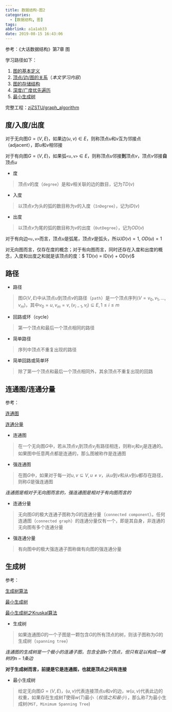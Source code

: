 ```yaml
---
title: 数据结构-图2
categories:
  - [数据结构, 图]
tags:
abbrlink: a1a1ab33
date: 2019-08-15 16:43:06
---
```


参考：《大话数据结构》第7章 图

学习路径如下：

1. [图的基本定义](https://github.com/zjZSTU/graph_algorithm)
2. [顶点/边/图的关系](https://www.zhujian.tech/posts/a1a1ab33.html)（*本文学习内容*）
3. [图的存储结构](https://www.zhujian.tech/posts/7cb5ac81.html)
4. [深度/广度优先遍历](https://www.zhujian.tech/posts/e2d13922.html)
5. [最小生成树](https://www.zhujian.tech/posts/95d609b4.html)

完整工程：[zjZSTU/graph_algorithm](https://github.com/zjZSTU/graph_algorithm)

## 度/入度/出度

对于无向图$G=(V,E)$，如果边$(u,v)\in E$，则称顶点$u$和$v$互为邻接点（adjacent），即$u$和$v$相邻接

对于有向图$G=(V,E)$，如果弧`<u,v>`$\in E$，则称顶点$u$邻接**到**顶点$v$，顶点$v$邻接**自**顶点$u$

* 度

> 顶点$v$的度（`degree`）是和$v$相关联的边的数目，记为$TD(v)$

* 入度

> 以顶点$v$为头的弧的数目称为$v$的入度（`InDegree`），记为$ID(v)$

* 出度

> 以顶点$v$为尾的弧的数目称为$v$的出度（`OutDegree`），记为$OD(v)$

对于有向边`<u,v>`而言，顶点$u$是弧尾，顶点$v$是弧头，所以$ID(v)=1$, $OD(u)=1$

对无向图而言，仅存在度的概念；对于有向图而言，同时还存在入度和出度的概念，入度和出度之和就是该顶点的度：$ TD(v) = ID(v) + OD(v)$

## 路径

* 路径

>图$G(V,E)$中从顶点$u$到顶点$v$的路径（`path`）是一个顶点序列$(V=v_{0},v_{1},...,v_{m})$，其中$v_{0}=u, v_{m}=v, (v_{i-1}, v_{i})\subseteq E,1\leq  i\leq m$

* 回路或环（cycle）

>第一个顶点和最后一个顶点相同的路径

* 简单路径

>序列中顶点不重复出现的路径

* 简单回路或简单环

>除了第一个顶点和最后一个顶点相同外，其余顶点不重复出现的回路

## 连通图/连通分量

参考：

[连通图](https://zh.wikipedia.org/wiki/%E8%BF%9E%E9%80%9A%E5%9B%BE)

[连通分量](https://baike.baidu.com/item/%E8%BF%9E%E9%80%9A%E5%88%86%E9%87%8F)

* 连通图

>在一个无向图$G$中，若从顶点$v_{i}$到顶点$v_{j}$有路径相连，则称$v_{i}$和$v_{j}$是连通的。如果图中任意两点都是连通的，那么图被称作是连通图

* 强连通图

>在图$G$中，如果对于每一对$u,v\subseteq V, u\neq v$，从$u$到$v$和从$v$到$u$都存在路径，则称$G$是强连通图

*连通图是相对于无向图而言的，强连通图是相对于有向图而言的*

* 连通分量

>无向图$G$的极大连通子图称为$G$的连通分量（`connected component`）。任何连通图（`connected graph`）的连通分量仅有一个，即是其自身，非连通的无向图有多个连通分量

* 强连通分量

>有向图中的极大强连通子图称做有向图的强连通分量

## 生成树

参考：

[生成树算法](https://baike.baidu.com/item/%E7%94%9F%E6%88%90%E6%A0%91%E7%AE%97%E6%B3%95/21511961)

[最小生成树](https://baike.baidu.com/item/%E6%9C%80%E5%B0%8F%E7%94%9F%E6%88%90%E6%A0%91)

[最小生成树之Kruskal算法](https://blog.csdn.net/luomingjun12315/article/details/47700237)

* 生成树

>如果连通图$G$的一个子图是一颗包含$G$的所有顶点的树，则该子图称为$G$的生成树（`spanning tree`）

*连通图的生成树是一个极小的连通子图，包含全部$n$个顶点，但只有足以构成一棵树的$n-1$条边*

**对于生成树而言，前提是它是连通图，也就是顶点之间有连接**

* 最小生成树

>给定无向图$G=(V,E)$，$(u,v)$代表连接顶点$u$和$v$的边，$w(u,v)$代表此边的权重，如果存在生成树$T$使得$w(T)$最小（*权值之和最小*），那么称$T$为最小生成树(`MST, Minimum Spanning Tree`)